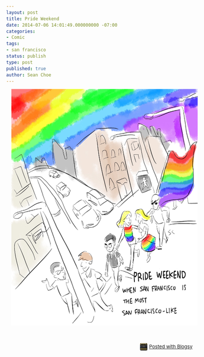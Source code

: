 ```yaml
---
layout: post
title: Pride Weekend
date: 2014-07-06 14:01:49.000000000 -07:00
categories:
- Comic
tags:
- san francisco
status: publish
type: post
published: true
author: Sean Choe
---
```

<div class="separator" style="clear: both; text-align: center;"><a href="/assets/wpid-Photo-20140706150042.jpg" target="_blank" style="margin-left: 1em; margin-right: 1em;"><img src="/assets/wpid-Photo-20140706150042.jpg" id="blogsy-1404684070834.593" class="aligncenter" width="640" height="640" alt="" /></a></div>
<p>&nbsp;</p>
<div style="text-align: right; font-size: small; clear: both;" id="blogsy_footer"><a href="http://blogsyapp.com" target="_blank"><img src="/assets/blogsy_footer_icon.png" alt="Posted with Blogsy" style="vertical-align: middle; margin-right: 5px;" width="20" height="20" />Posted with Blogsy</a></div>
